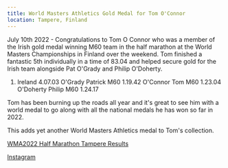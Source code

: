 ```yaml
---
title: World Masters Athletics Gold Medal for Tom O'Connor
location: Tampere, Finland
---
```


July 10th 2022 - Congratulations to Tom O Connor who was a member of the Irish gold medal winning M60 team in the half marathon at the World Masters Championships in Finland over the weekend. Tom finished a fantastic 5th individually in a time of 83.04 and helped secure gold for the Irish team alongside Pat O'Grady and Philip O'Doherty. 

 1.  Ireland                                 4.07.03
           O'Grady Patrick                   M60              1.19.42
           O'Connor Tom                      M60              1.23.04
           O'Doherty Philip                  M60              1.24.17

Tom has been burning up the roads all year and it's great to see him with a world medal to go along with all the national medals he has won so far in 2022.

This adds yet another World Masters Athletics medal to Tom's collection.


<a href="/https://resultservice.fi/tulos/sivusto/2022/wmahalfmarathon/?action=show&sarja=TEAMS" target="_blank" rel="noopener noreferrer">WMA2022 Half Marathon Tampere Results</a>

<a href="https://www.instagram.com/p/Cf3Wf7XMg4S/" target="_blank" rel="noopener noreferrer">Instagram</a>